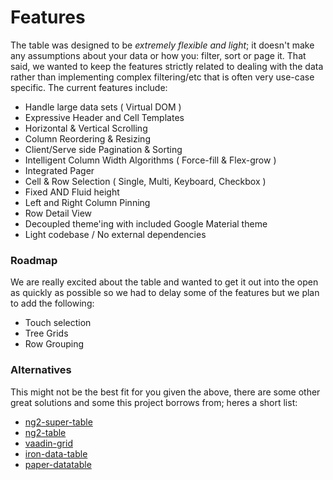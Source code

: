 # Features
The table was designed to be *extremely flexible and light*; it doesn't make any assumptions about your data or 
how you: filter, sort or page it. That said, we wanted to keep the features strictly related to dealing 
with the data rather than implementing complex filtering/etc that is often very use-case specific. 
The current features include:

- Handle large data sets ( Virtual DOM )
- Expressive Header and Cell Templates
- Horizontal & Vertical Scrolling
- Column Reordering & Resizing
- Client/Serve side Pagination & Sorting
- Intelligent Column Width Algorithms ( Force-fill & Flex-grow )
- Integrated Pager
- Cell & Row Selection ( Single, Multi, Keyboard, Checkbox )
- Fixed AND Fluid height
- Left and Right Column Pinning
- Row Detail View
- Decoupled theme'ing with included Google Material theme
- Light codebase / No external dependencies

### Roadmap
We are really excited about the table and wanted to get it out into the open as quickly as 
possible so we had to delay some of the features but we plan to add the following:

- Touch selection
- Tree Grids
- Row Grouping

### Alternatives
This might not be the best fit for you given the above, there are some other great solutions 
and some this project borrows from; heres a short list:

- [ng2-super-table](https://github.com/andyperlitch/ng2-super-table)
- [ng2-table](https://github.com/valor-software/ng2-table)
- [vaadin-grid](https://github.com/vaadin/vaadin-grid)
- [iron-data-table](https://github.com/Saulis/iron-data-table/)
- [paper-datatable](https://github.com/David-Mulder/paper-datatable)
